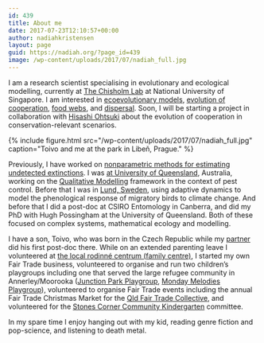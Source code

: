 ```yaml
---
id: 439
title: About me
date: 2017-07-23T12:10:57+00:00
author: nadiahkristensen
layout: page
guid: https://nadiah.org/?page_id=439
image: /wp-content/uploads/2017/07/nadiah_full.jpg
---
```


I am a research scientist specialising in evolutionary and ecological modelling, currently at <a href="https://ryanchisholm.com/">The Chisholm Lab</a> at National University of Singapore. 
I am interested in <a href="/category/evolutionary_ecology">ecoevolutionary models</a>, 
<a href="/category/cooperation">evolution of cooperation</a>, 
<a href="/category/food_webs">food webs</a>, 
and <a href="/category/dispersal">dispersal</a>.
Soon, I will be starting a project in collaboration with <a href="http://www.esb.soken.ac.jp/english/research/hisashi_ohtsuki.html">Hisashi Ohtsuki</a>
about the evolution of cooperation in conservation-relevant scenarios.

{%
    include figure.html
    src="/wp-content/uploads/2017/07/nadiah_full.jpg"
    caption="Toivo and me at the park in Libeň, Prague."
%}

Previously,
I have worked on [nonparametric methods for estimating undetected extinctions](/category/undiscovered_extinctions).
I was [at University of Queensland](http://x-ed.net/), Australia, working on the [Qualitative Modelling](https://nadiah.org/category/conservation/qualitative-modelling-conservation/) framework in the context of pest control. 
Before that I was in [Lund, Sweden](https://www.biology.lu.se/research/research-groups/theoretical-population-ecology-and-evolution-group), using adaptive dynamics to model the phenological response of migratory birds to climate change. 
And before that I did a post-doc at CSIRO Entomology in Canberra, and did my PhD with Hugh Possingham at the University of Queensland. Both of these focused on complex systems, mathematical ecology and modelling.

<!-- I am also working on theoretical models for evolution of partnership / cooperation with [Hanna Kokko](https://en.wikipedia.org/wiki/Hanna_Kokko) at University of Zurich.-->

I have a son, Toivo, who was born in the Czech Republic while my [partner](https://carlo-hamalainen.net/) did his first post-doc there. While on an extended parenting leave I volunteered at [the local rodinné centrum (family centre)](http://www.rcletna.cz/), I started my own Fair Trade business, volunteered to organise and run two children&#8217;s playgroups including one that served the large refugee community in Annerley/Moorooka ([Junction Park Playgroup](http://junctionparkplaygroup.blogspot.com.au/), [Monday Melodies Playgroup](http://mondaymelodiesplaygroup.blogspot.com/)), volunteered to organise Fair Trade events including the annual Fair Trade Christmas Market for the [Qld Fair Trade Collective](https://www.facebook.com/qldfairtrade/), and volunteered for the [Stones Corner Community Kindergarten](http://www.stonescornerkindergarten.com.au/) committee.

In my spare time I enjoy hanging out with my kid, reading genre fiction and pop-science, and listening to death metal.
